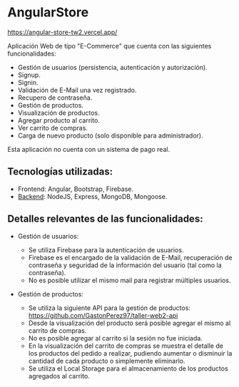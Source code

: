 # AngularStore

https://angular-store-tw2.vercel.app/

Aplicación Web de tipo "E-Commerce" que cuenta con las siguientes funcionalidades:
- Gestión de usuarios (persistencia, autenticación y autorización).
- Signup.
- Signin.
- Validación de E-Mail una vez registrado.
- Recupero de contraseña.
- Gestión de productos.
- Visualización de productos.
- Agregar producto al carrito.
- Ver carrito de compras.
- Carga de nuevo producto (solo disponible para administrador).

Esta aplicación no cuenta con un sistema de pago real.

## Tecnologías utilizadas:
- Frontend: Angular, Bootstrap, Firebase.
- [Backend](https://github.com/GastonPerez97/taller-web2-api): NodeJS, Express, MongoDB, Mongoose.

## Detalles relevantes de las funcionalidades:
- Gestión de usuarios:
  * Se utiliza Firebase para la autenticación de usuarios.
  * Firebase es el encargado de la validación de E-Mail, recuperación de contraseña y seguridad de la información del usuario (tal como la contraseña).
  * No es posible utilizar el mismo mail para registrar múltiples usuarios.

- Gestión de productos:
  * Se utiliza la siguiente API para la gestión de productos: https://github.com/GastonPerez97/taller-web2-api
  * Desde la visualización del producto será posible agregar el mismo al carrito de compras.
  * No es posible agregar al carrito si la sesión no fue iniciada.
  * En la visualización del carrito de compras se muestra el detalle de los productos del pedido
a realizar, pudiendo aumentar o disminuir la cantidad de cada producto o simplemente eliminarlo.
  * Se utiliza el Local Storage para el almacenamiento de los productos agregados al carrito.
